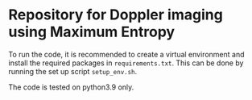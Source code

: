 # Repository for Doppler imaging using Maximum Entropy

To run the code, it is recommended to create a virtual environment and install the required packages in `requirements.txt`. This can be done by running the set up script `setup_env.sh`.

The code is tested on python3.9 only.
